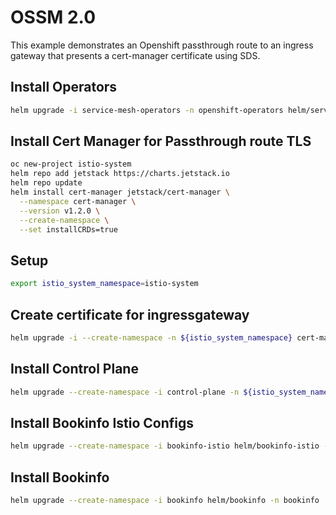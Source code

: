 # OSSM 2.0

This example demonstrates an Openshift passthrough route to an ingress gateway that presents a cert-manager certificate using SDS.

## Install Operators

```sh
helm upgrade -i service-mesh-operators -n openshift-operators helm/service-mesh-operators
```

## Install Cert Manager for Passthrough route TLS

```sh
oc new-project istio-system
helm repo add jetstack https://charts.jetstack.io
helm repo update
helm install cert-manager jetstack/cert-manager \
  --namespace cert-manager \
  --version v1.2.0 \
  --create-namespace \
  --set installCRDs=true
```

## Setup

```sh
export istio_system_namespace=istio-system
```

## Create certificate for ingressgateway

```sh
helm upgrade -i --create-namespace -n ${istio_system_namespace} cert-manager-certs helm/cert-manager --set ingressgateway.cert.commonName=api-${istio_system_namespace}.$(oc get route console -o jsonpath={.status.ingress[0].routerCanonicalHostname} -n openshift-console)
```

## Install Control Plane

```sh
helm upgrade --create-namespace -i control-plane -n ${istio_system_namespace} helm/control-plane
```

## Install Bookinfo Istio Configs

```sh
helm upgrade --create-namespace -i bookinfo-istio helm/bookinfo-istio -n bookinfo --set control_plane.ingressgateway.host=$(oc get route api -n ${istio_system_namespace} -o jsonpath={'.spec.host'})
```

## Install Bookinfo

```sh
helm upgrade --create-namespace -i bookinfo helm/bookinfo -n bookinfo
```
